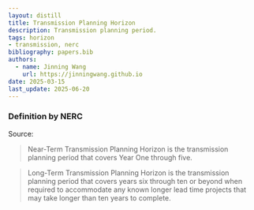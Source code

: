 ```yaml
---
layout: distill
title: Transmission Planning Horizon
description: Transmission planning period.
tags: horizon
- transmission, nerc
bibliography: papers.bib
authors:
  - name: Jinning Wang
    url: https://jinningwang.github.io
date: 2025-03-15
last_update: 2025-06-20
---
```


### Definition by NERC

Source: <d-cite key="nerc2024glossary"></d-cite>

> Near-Term Transmission Planning Horizon is the transmission planning period that covers Year One through five.

> Long-Term Transmission Planning Horizon is the transmission planning period that covers years six through ten or beyond when required to accommodate any known longer lead time projects that may take longer than ten years to complete.

